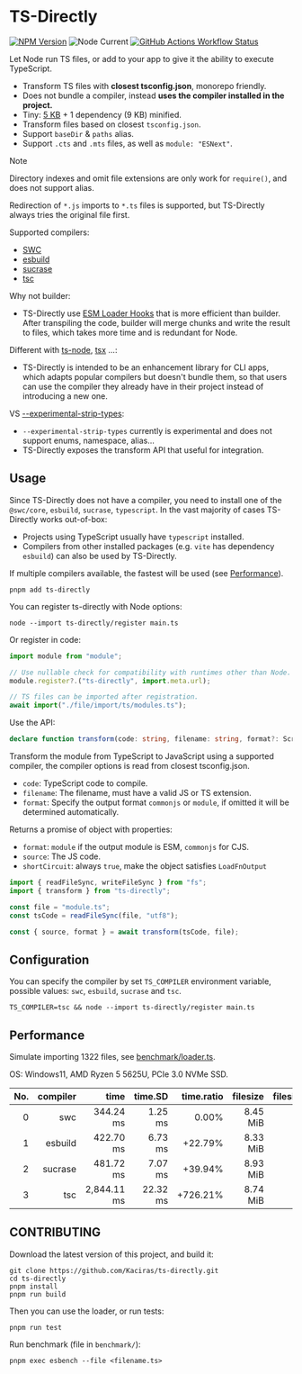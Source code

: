# TS-Directly

[![NPM Version](https://img.shields.io/npm/v/ts-directly?style=flat-square)](https://www.npmjs.com/package/ts-directly)
![Node Current](https://img.shields.io/node/v/ts-directly?style=flat-square)
[![GitHub Actions Workflow Status](https://img.shields.io/github/actions/workflow/status/Kaciras/ts-directly/test.yml?style=flat-square)](https://github.com/Kaciras/ts-directly/actions/workflows/test.yml)

Let Node run TS files, or add to your app to give it the ability to execute TypeScript.

* Transform TS files with **closest tsconfig.json**, monorepo friendly.
* Does not bundle a compiler, instead **uses the compiler installed in the project.**
* Tiny: [5 KB](https://pkg-size.dev/ts-directly) + 1 dependency (9 KB) minified.
* Transform files based on closest `tsconfig.json`.
* Support `baseDir` & `paths` alias.
* Support `.cts` and `.mts` files, as well as `module: "ESNext"`.

> [!NOTE]
> Directory indexes and omit file extensions are only work for `require()`, and does not support alias.
> 
> Redirection of `*.js` imports to `*.ts` files is supported, but TS-Directly always tries the original file first.

Supported compilers:

* [SWC](https://swc.rs)
* [esbuild](https://esbuild.github.io)
* [sucrase](https://github.com/alangpierce/sucrase)
* [tsc](https://github.com/microsoft/TypeScript/wiki/Using-the-Compiler-API#a-simple-transform-function)

Why not builder:

* TS-Directly use [ESM Loader Hooks](https://nodejs.org/docs/latest/api/module.html#customization-hooks) that is more efficient than builder. After transpiling the code, builder will merge chunks and write the result to files, which takes more time and is redundant for Node.

Different with [ts-node](https://github.com/TypeStrong/ts-node), [tsx](https://github.com/privatenumber/tsx) ...:

* TS-Directly is intended to be an enhancement library for CLI apps, which adapts popular compilers but doesn't bundle them, so that users can use the compiler they already have in their project instead of introducing a new one.

VS [--experimental-strip-types](https://github.com/nodejs/loaders/issues/21):

* `--experimental-strip-types` currently is experimental and does not support enums, namespace, alias...
* TS-Directly exposes the transform API that useful for integration.

## Usage

Since TS-Directly does not have a compiler, you need to install one of the `@swc/core`, `esbuild`, `sucrase`, `typescript`. In the vast majority of cases TS-Directly works out-of-box:

* Projects using TypeScript usually have `typescript` installed.
* Compilers from other installed packages (e.g. `vite` has dependency `esbuild`) can also be used by TS-Directly.

If multiple compilers available, the fastest will be used (see [Performance](#performance)).

```shell
pnpm add ts-directly
```

You can register ts-directly with Node options:

```shell
node --import ts-directly/register main.ts
```

Or register in code:

```javascript
import module from "module";

// Use nullable check for compatibility with runtimes other than Node.
module.register?.("ts-directly", import.meta.url);

// TS files can be imported after registration.
await import("./file/import/ts/modules.ts");
```

Use the API:

```typescript
declare function transform(code: string, filename: string, format?: ScriptType): Promise<LoadFnOutput>;
```

Transform the module from TypeScript to JavaScript using a supported compiler, the compiler options is read from closest tsconfig.json.

* `code`: TypeScript code to compile.
* `filename`: The filename, must have a valid JS or TS extension.
* `format`: Specify the output format `commonjs` or `module`, if omitted it will be determined automatically.

Returns a promise of object with properties:

* `format`: `module` if the output module is ESM, `commonjs` for CJS.
* `source`: The JS code.
* `shortCircuit`: always `true`, make the object satisfies `LoadFnOutput`

```javascript
import { readFileSync, writeFileSync } from "fs";
import { transform } from "ts-directly";

const file = "module.ts";
const tsCode = readFileSync(file, "utf8");

const { source, format } = await transform(tsCode, file);
```

## Configuration

You can specify the compiler by set `TS_COMPILER` environment variable, possible values: `swc`, `esbuild`, `sucrase` and `tsc`.

```shell
TS_COMPILER=tsc && node --import ts-directly/register main.ts
```

## Performance

Simulate importing 1322 files, see [benchmark/loader.ts](https://github.com/Kaciras/ts-directly/blob/master/benchmark/loader.ts).

OS: Windows11, AMD Ryzen 5 5625U, PCIe 3.0 NVMe SSD.

| No. | compiler |        time |  time.SD | time.ratio | filesize | filesize.ratio |
|----:|---------:|------------:|---------:|-----------:|---------:|---------------:|
|   0 |      swc |   344.24 ms |  1.25 ms |      0.00% | 8.45 MiB |          0.00% |
|   1 |  esbuild |   422.70 ms |  6.73 ms |    +22.79% | 8.33 MiB |         -1.49% |
|   2 |  sucrase |   481.72 ms |  7.07 ms |    +39.94% | 8.93 MiB |         +5.67% |
|   3 |      tsc | 2,844.11 ms | 22.32 ms |   +726.21% | 8.74 MiB |         +3.37% |

## CONTRIBUTING

Download the latest version of this project, and build it:

```shell
git clone https://github.com/Kaciras/ts-directly.git
cd ts-directly
pnpm install
pnpm run build
```

Then you can use the loader, or run tests:

```shell
pnpm run test
```

Run benchmark (file in `benchmark/`):

```shell
pnpm exec esbench --file <filename.ts>
```
